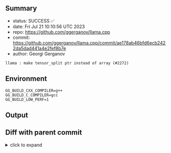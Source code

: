 ## Summary

- status: SUCCESS ✅
- date:   Fri Jul 21 10:10:56 UTC 2023
- repo:   https://github.com/ggerganov/llama.cpp
- commit: https://github.com/ggerganov/llama.cpp/commit/ae178ab46bfd6ecb2422da5dad441a4e2fef8b7e
- author: Georgi Gerganov
```
llama : make tensor_split ptr instead of array (#2272)
```

## Environment

```
GG_BUILD_CXX_COMPILER=g++
GG_BUILD_C_COMPILER=gcc
GG_BUILD_LOW_PERF=1
```

## Output

## Diff with parent commit

<details><summary>click to expand</summary>

```diff
--- /home/ggml/results/llama.cpp/54/e3bc76fed914f8d4a30a7a50c19867cccb1338/ggml-0-x86-cpu-low-perf/stdall	2023-07-21 10:09:32.003540666 +0000
+++ /home/ggml/results/llama.cpp/ae/178ab46bfd6ecb2422da5dad441a4e2fef8b7e/ggml-0-x86-cpu-low-perf/stdall	2023-07-21 10:10:56.563657137 +0000
@@ -1,6 +1,6 @@
 mkdir: cannot create directory ‘/mnt/llama.cpp’: Permission denied
-rm: cannot remove '/home/ggml/results/llama.cpp/54/e3bc76fed914f8d4a30a7a50c19867cccb1338/ggml-0-x86-cpu-low-perf/*.log': No such file or directory
-rm: cannot remove '/home/ggml/results/llama.cpp/54/e3bc76fed914f8d4a30a7a50c19867cccb1338/ggml-0-x86-cpu-low-perf/*.exit': No such file or directory
-rm: cannot remove '/home/ggml/results/llama.cpp/54/e3bc76fed914f8d4a30a7a50c19867cccb1338/ggml-0-x86-cpu-low-perf/*.md': No such file or directory
-0.00user 0.00system 0:00.00elapsed 100%CPU (0avgtext+0avgdata 3740maxresident)k
-0inputs+8outputs (0major+1546minor)pagefaults 0swaps
+rm: cannot remove '/home/ggml/results/llama.cpp/ae/178ab46bfd6ecb2422da5dad441a4e2fef8b7e/ggml-0-x86-cpu-low-perf/*.log': No such file or directory
+rm: cannot remove '/home/ggml/results/llama.cpp/ae/178ab46bfd6ecb2422da5dad441a4e2fef8b7e/ggml-0-x86-cpu-low-perf/*.exit': No such file or directory
+rm: cannot remove '/home/ggml/results/llama.cpp/ae/178ab46bfd6ecb2422da5dad441a4e2fef8b7e/ggml-0-x86-cpu-low-perf/*.md': No such file or directory
+0.00user 0.00system 0:00.00elapsed 100%CPU (0avgtext+0avgdata 3796maxresident)k
+0inputs+8outputs (0major+1543minor)pagefaults 0swaps
```
</details>

